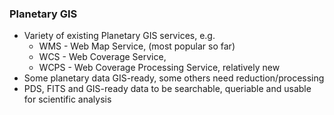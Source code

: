 ### Planetary GIS

- Variety of existing Planetary GIS services, e.g.
	- WMS - Web Map Service, (most popular so far)
	- WCS - Web Coverage Service,
	- WCPS - Web Coverage Processing Service, relatively new
- Some planetary data GIS-ready, some others need reduction/processing
- PDS, FITS and GIS-ready data to be searchable, queriable and usable for scientific analysis